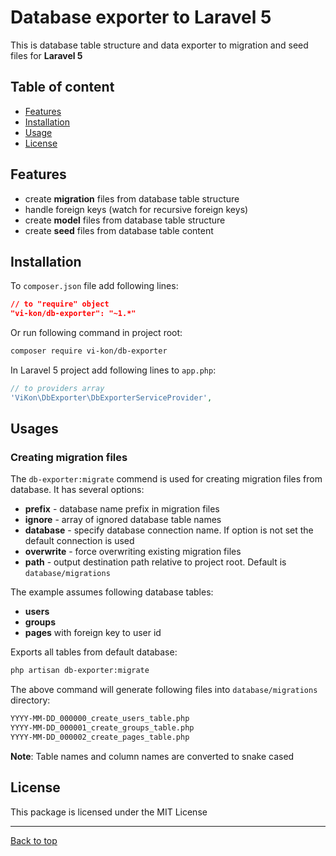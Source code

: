 # Database exporter to Laravel 5

This is database table structure and data exporter to migration and seed files for **Laravel 5**

## Table of content

* [Features](#features)
* [Installation](#installation)
* [Usage](#usage)
* [License](#license)

## Features

* create **migration** files from database table structure
* handle foreign keys (watch for recursive foreign keys)
* create **model** files from database table structure
* create **seed** files from database table content

## Installation

To `composer.json` file add following lines:

```json
// to "require" object
"vi-kon/db-exporter": "~1.*"
```

Or run following command in project root:

```bash
composer require vi-kon/db-exporter
```

In Laravel 5 project add following lines to `app.php`:

```php
// to providers array
'ViKon\DbExporter\DbExporterServiceProvider',
```

## Usages

### Creating migration files

The `db-exporter:migrate` commend is used for creating migration files from database. It has several options:

* **prefix** - database name prefix in migration files
* **ignore** - array of ignored database table names
* **database** - specify database connection name. If option is not set the default connection is used
* **overwrite** - force overwriting existing migration files
* **path** - output destination path relative to project root. Default is `database/migrations`

The example assumes following database tables:

* **users**
* **groups**
* **pages** with foreign key to user id

Exports all tables from default database:

```bash
php artisan db-exporter:migrate
```

The above command will generate following files into `database/migrations` directory:

```bash
YYYY-MM-DD_000000_create_users_table.php
YYYY-MM-DD_000001_create_groups_table.php
YYYY-MM-DD_000002_create_pages_table.php
```

**Note**: Table names and column names are converted to snake cased

## License

This package is licensed under the MIT License

---
[Back to top][top]

[top]: #database-exporter-to-laravel-5